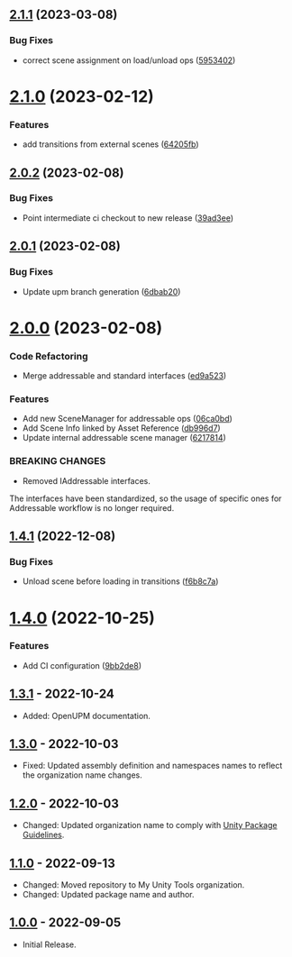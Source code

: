 ## [2.1.1](https://github.com/mygamedevtools/scene-loader/compare/2.1.0...2.1.1) (2023-03-08)


### Bug Fixes

* correct scene assignment on load/unload ops ([5953402](https://github.com/mygamedevtools/scene-loader/commit/5953402dadcec15fd493298611fe86d13cfb8cf0))

# [2.1.0](https://github.com/mygamedevtools/scene-loader/compare/2.0.2...2.1.0) (2023-02-12)


### Features

* add transitions from external scenes ([64205fb](https://github.com/mygamedevtools/scene-loader/commit/64205fb336f443834c16898fb590dceeaa672a29))

## [2.0.2](https://github.com/mygamedevtools/scene-loader/compare/2.0.1...2.0.2) (2023-02-08)


### Bug Fixes

* Point intermediate ci checkout to new release ([39ad3ee](https://github.com/mygamedevtools/scene-loader/commit/39ad3eef4e1093f2970b2ff4cbb822ee2280909e))

## [2.0.1](https://github.com/mygamedevtools/scene-loader/compare/2.0.0...2.0.1) (2023-02-08)


### Bug Fixes

* Update upm branch generation ([6dbab20](https://github.com/mygamedevtools/scene-loader/commit/6dbab20225b1f9df9fd7e1b9255c528d6877c204))

# [2.0.0](https://github.com/mygamedevtools/scene-loader/compare/1.4.1...2.0.0) (2023-02-08)


### Code Refactoring

* Merge addressable and standard interfaces ([ed9a523](https://github.com/mygamedevtools/scene-loader/commit/ed9a523c92b381c39fd946ab514d838990627da9))


### Features

* Add new SceneManager for addressable ops ([06ca0bd](https://github.com/mygamedevtools/scene-loader/commit/06ca0bd51fd4af4e2e8324d5e5feecc0e38618bc))
* Add Scene Info linked by Asset Reference ([db996d7](https://github.com/mygamedevtools/scene-loader/commit/db996d78b853a7125512e6b34c36451b2b01748d))
* Update internal addressable scene manager ([6217814](https://github.com/mygamedevtools/scene-loader/commit/62178144cc92cf55577db03095f5b92a0376757f))


### BREAKING CHANGES

* Removed IAddressable interfaces.

The interfaces have been standardized, so the usage of specific ones for Addressable workflow is no longer required.

## [1.4.1](https://github.com/mygamedevtools/scene-loader/compare/1.4.0...1.4.1) (2022-12-08)


### Bug Fixes

* Unload scene before loading in transitions ([f6b8c7a](https://github.com/mygamedevtools/scene-loader/commit/f6b8c7a7c06d980be709687dfb3de5cf2761adb0))

# [1.4.0](https://github.com/mygamedevtools/scene-loader/compare/1.3.1...1.4.0) (2022-10-25)


### Features

* Add CI configuration ([9bb2de8](https://github.com/mygamedevtools/scene-loader/commit/9bb2de8fa695337f08d6f70a5a3aeb4e772cac0f))

## [1.3.1] - 2022-10-24
- Added: OpenUPM documentation.

## [1.3.0] - 2022-10-03
- Fixed: Updated assembly definition and namespaces names to reflect the organization name changes.

## [1.2.0] - 2022-10-03
- Changed: Updated organization name to comply with [Unity Package Guidelines](https://unity.com/legal/terms-of-service/software/package-guidelines).

## [1.1.0] - 2022-09-13
- Changed: Moved repository to My Unity Tools organization.
- Changed: Updated package name and author.

## [1.0.0] - 2022-09-05
- Initial Release.

[1.3.1]: https://github.com/mygamedevtools/scene-loader/compare/1.3.0...1.3.1
[1.3.0]: https://github.com/mygamedevtools/scene-loader/compare/1.2.0...1.3.0
[1.2.0]: https://github.com/mygamedevtools/scene-loader/compare/1.1.0...1.2.0
[1.1.0]: https://github.com/mygamedevtools/scene-loader/compare/1.0.0...1.1.0
[1.0.0]: https://github.com/mygamedevtools/scene-loader/compare/f2b6582...1.0.0
